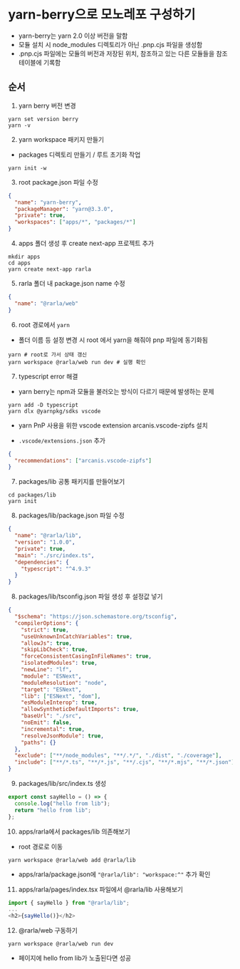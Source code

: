 # yarn-berry으로 모노레포 구성하기

- yarn-berry는 yarn 2.0 이상 버전을 말함
- 모듈 설치 시 node_modules 디렉토리가 아닌 .pnp.cjs 파일을 생성함
- .pnp.cjs 파일에는 모듈의 버전과 저장된 위치, 참조하고 있는 다른 모듈들을 참조 테이블에 기록함

## 순서

1. yarn berry 버전 변경

```shell
yarn set version berry
yarn -v
```

2. yarn workspace 패키지 만들기

- packages 디렉토리 만들기 / 루트 초기화 작업

```shell
yarn init -w
```

3. root package.json 파일 수정

```json
{
  "name": "yarn-berry",
  "packageManager": "yarn@3.3.0",
  "private": true,
  "workspaces": ["apps/*", "packages/*"]
}
```

4. apps 폴더 생성 후 create next-app 프로젝트 추가

```shell
mkdir apps
cd apps
yarn create next-app rarla
```

5. rarla 폴더 내 package.json name 수정

```json
{
  "name": "@rarla/web"
}
```

6. root 경로에서 `yarn`

- 폴더 이름 등 설정 변경 시 root 에서 yarn을 해줘야 pnp 파일에 동기화됨

```shell
yarn # root로 가서 상태 갱신
yarn workspace @rarla/web run dev # 실행 확인
```

7. typescript error 해결

- yarn berry는 npm과 모듈을 불러오는 방식이 다르기 때문에 발생하는 문제

```shell
yarn add -D typescript
yarn dlx @yarnpkg/sdks vscode
```

- yarn PnP 사용을 위한 vscode extension arcanis.vscode-zipfs 설치

- `.vscode/extensions.json` 추가

```json
{
  "recommendations": ["arcanis.vscode-zipfs"]
}
```

7. packages/lib 공통 패키지를 만들어보기

```shell
cd packages/lib
yarn init
```

8. packages/lib/package.json 파일 수정

```json
{
  "name": "@rarla/lib",
  "version": "1.0.0",
  "private": true,
  "main": "./src/index.ts",
  "dependencies": {
    "typescript": "^4.9.3"
  }
}
```

8. packages/lib/tsconfig.json 파일 생성 후 설정값 넣기

```json
{
  "$schema": "https://json.schemastore.org/tsconfig",
  "compilerOptions": {
    "strict": true,
    "useUnknownInCatchVariables": true,
    "allowJs": true,
    "skipLibCheck": true,
    "forceConsistentCasingInFileNames": true,
    "isolatedModules": true,
    "newLine": "lf",
    "module": "ESNext",
    "moduleResolution": "node",
    "target": "ESNext",
    "lib": ["ESNext", "dom"],
    "esModuleInterop": true,
    "allowSyntheticDefaultImports": true,
    "baseUrl": "./src",
    "noEmit": false,
    "incremental": true,
    "resolveJsonModule": true,
    "paths": {}
  },
  "exclude": ["**/node_modules", "**/.*/", "./dist", "./coverage"],
  "include": ["**/*.ts", "**/*.js", "**/.cjs", "**/*.mjs", "**/*.json"]
}
```

9. packages/lib/src/index.ts 생성

```typescript
export const sayHello = () => {
  console.log("hello from lib");
  return "hello from lib";
};
```

10. apps/rarla에서 packages/lib 의존해보기

- root 경로로 이동

```shell
yarn workspace @rarla/web add @rarla/lib
```

- apps/rarla/package.json에 `"@rarla/lib": "workspace:^"` 추가 확인

11. apps/rarla/pages/index.tsx 파일에서 @rarla/lib 사용해보기

```typescript
import { sayHello } from "@rarla/lib";
...
<h2>{sayHello()}</h2>
```

12. @rarla/web 구동하기

```shell
yarn workspace @rarla/web run dev
```

- 페이지에 hello from lib가 노출된다면 성공

